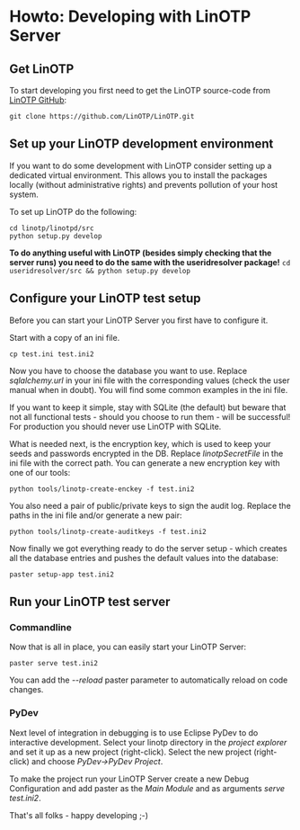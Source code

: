 
Howto: Developing with LinOTP Server
====================================

Get LinOTP
----------
To start developing you first need to get the LinOTP source-code from
[LinOTP GitHub](https://github.com/LinOTP/LinOTP "LinOTP on GitHub"):

    git clone https://github.com/LinOTP/LinOTP.git


Set up your LinOTP development environment
------------------------------------------

If you want to do some development with LinOTP consider setting up a dedicated
virtual environment. This allows you to install the packages locally (without
administrative rights) and prevents pollution of your host system.

To set up LinOTP do the following:

    cd linotp/linotpd/src
    python setup.py develop

**To do anything useful with LinOTP (besides simply checking that the server
runs) you need to do the same with the useridresolver package!** `cd useridresolver/src && python setup.py develop`


Configure your LinOTP test setup
--------------------------------

Before you can start your LinOTP Server you first have to configure it.

Start with a copy of an ini file.

    cp test.ini test.ini2

Now you have to choose the database you want to use. Replace *sqlalchemy.url*
in your ini file with the corresponding values (check the user manual when in
doubt). You will find some common examples in the ini file.

If you want to keep it simple, stay with SQLite (the default) but beware that
not all functional tests - should you choose to run them - will be successful!
For production you should never use LinOTP with SQLite.

What is needed next, is the encryption key, which is used to keep your seeds
and passwords encrypted in the DB.
Replace *linotpSecretFile* in the ini file with the correct path. You can
generate a new encryption key with one of our tools:

    python tools/linotp-create-enckey -f test.ini2

You also need a pair of public/private keys to sign the audit log. Replace the
paths in the ini file and/or generate a new pair:

    python tools/linotp-create-auditkeys -f test.ini2

Now finally we got everything ready to do the server setup - which creates all the
database entries and pushes the default values into the database:

    paster setup-app test.ini2


Run your LinOTP test server
---------------------------

### Commandline

Now that is all in place, you can easily start your LinOTP Server:

    paster serve test.ini2

You can add the *--reload* paster parameter to automatically reload on code
changes.

### PyDev

Next level of integration in debugging is to use Eclipse PyDev to do interactive
development. Select your linotp directory in the *project explorer* and set it
up as a new project (right-click). Select the new project (right-click) and
choose *PyDev->PyDev Project*.

To make the project run your LinOTP Server create a new Debug Configuration
and add paster as the *Main Module* and as arguments *serve test.ini2*.

That's all folks - happy developing ;-)

